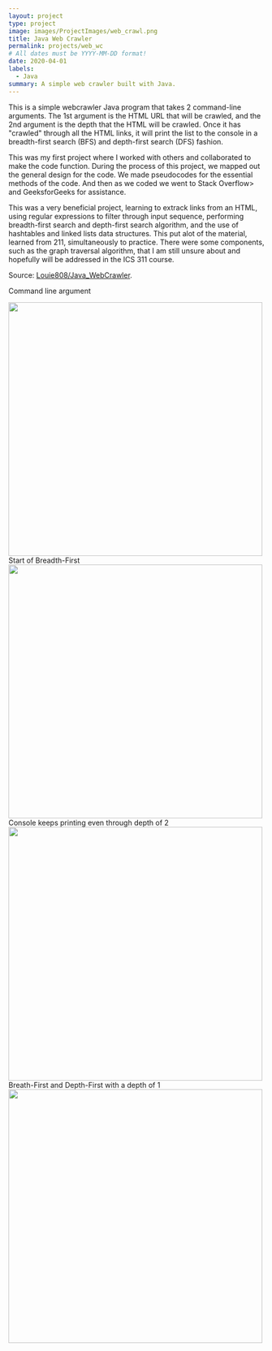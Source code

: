 ```yaml
---
layout: project
type: project
image: images/ProjectImages/web_crawl.png
title: Java Web Crawler
permalink: projects/web_wc
# All dates must be YYYY-MM-DD format!
date: 2020-04-01
labels:
  - Java
summary: A simple web crawler built with Java.
---
```


This is a simple webcrawler Java program that takes 2 command-line arguments. The 1st argument is the HTML URL that will be crawled, and the 2nd argument is the depth that the HTML will be crawled. Once it has "crawled" through all the HTML links, it will print the list to the console in a  breadth-first search (BFS) and depth-first search (DFS) fashion.

This was my first project where I worked with others and collaborated to make the code function. During the process of this project, we mapped out the general design for the code. We made pseudocodes for the essential methods of the code. And then as we coded we went to Stack Overflow> and GeeksforGeeks for assistance.

This was a very beneficial project, learning to extrack links from an HTML, using regular expressions to filter through input sequence, performing breadth-first search and depth-first search algorithm, and the use of hashtables and linked lists data structures. This put alot of the material, learned from 211, simultaneously to practice. There were some components, such as the graph traversal algorithm, that I am still unsure about and hopefully will be addressed in the ICS 311 course.

Source: <a href = "https://github.com/Louie808/Java_WebCrawler"><i class="large github icon"></i>Louie808/Java_WebCrawler</a>.

Command line argument
<div class="center">
  <img class="Center" src="https://louie808.github.io/images/ProjectImages/java_wc_commandArg.png" height="500" class="ui fluid image">
</div>
Start of Breadth-First
<div class="center">
  <img class="Center" src="https://louie808.github.io/images/ProjectImages/java_wc_ex1.png" height="500" class="ui fluid image">
</div>
Console keeps printing even through depth of 2
<div class="center">
  <img class="Center" src="https://louie808.github.io/images/ProjectImages/java_wc_ex2.png" height="500" class="ui fluid image">
</div>
Breath-First and Depth-First with a depth of 1
<div class="center">
  <img class="Center" src="https://louie808.github.io/images/ProjectImages/java_wc_run.png" height="500" class="ui fluid image">
</div>
